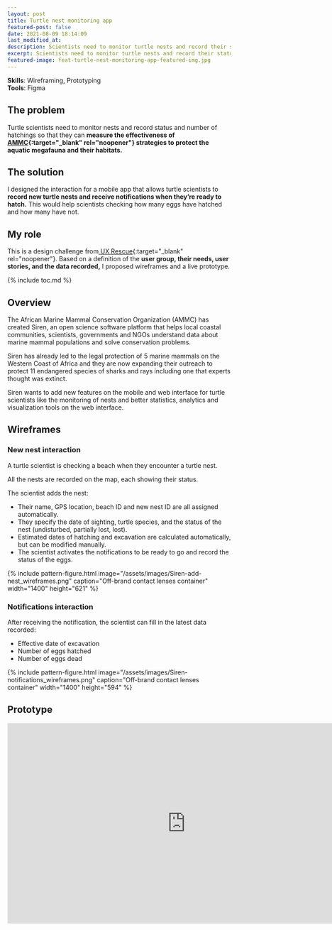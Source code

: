 ```yaml
---
layout: post
title: Turtle nest monitoring app
featured-post: false
date: 2021-08-09 18:14:09
last_modified_at:
description: Scientists need to monitor turtle nests and record their status to measure the effectiveness of strategies to protect the aquatic megafauna and their habitats.
excerpt: Scientists need to monitor turtle nests and record their status to measure the effectiveness of strategies to protect the aquatic megafauna and their habitats.
featured-image: feat-turtle-nest-monitoring-app-featured-img.jpg
---
```

**Skills**: Wireframing, Prototyping  
**Tools**: Figma

## The problem

Turtle scientists need to monitor nests and record status and number of hatchings so that they can **measure the effectiveness of [AMMC](https://www.ammco.org/){:target="_blank" rel="noopener"} strategies to protect the aquatic megafauna and their habitats.**

## The solution

I designed the interaction for a mobile app that allows turtle scientists to **record new turtle nests and receive notifications when they’re ready to hatch.** This would help scientists checking how many eggs have hatched and how many have not.

## My role

This is a design challenge from[ UX Rescue](https://www.uxrescue.org/){:target="_blank" rel="noopener"}. Based on a definition of the **user group, their needs, user stories, and the data recorded,** I proposed wireframes and a live prototype.

{% include toc.md %}

## Overview

The African Marine Mammal Conservation Organization (AMMC) has created Siren, an open science software platform that helps local coastal communities, scientists, governments and NGOs understand data about marine mammal populations and solve conservation problems.

Siren has already led to the legal protection of 5 marine mammals on the Western Coast of Africa and they are now expanding their outreach to protect 11 endangered species of sharks and rays including one that experts thought was extinct.

Siren wants to add new features on the mobile and web interface for turtle scientists like the monitoring of nests and better statistics, analytics and visualization tools on the web interface.

## Wireframes

### New nest interaction

A turtle scientist is checking a beach when they encounter a turtle nest.

All the nests are recorded on the map, each showing their status.

The scientist adds the nest:

* Their name, GPS location, beach ID and new nest ID are all assigned automatically.
* They specify the date of sighting, turtle species, and the status of the nest (undisturbed, partially lost, lost).
* Estimated dates of hatching and excavation are calculated automatically, but can be modified manually.
* The scientist activates the notifications to be ready to go and record the status of the eggs.

{% include pattern-figure.html image="/assets/images/Siren-add-nest_wireframes.png" caption="Off-brand contact lenses container" width="1400" height="621" %}

### Notifications interaction

After receiving the notification, the scientist can fill in the latest data recorded:

* Effective date of excavation
* Number of eggs hatched
* Number of eggs dead

{% include pattern-figure.html image="/assets/images/Siren-notifications_wireframes.png" caption="Off-brand contact lenses container" width="1400" height="594" %}

## Prototype

<iframe loading="lazy" style="border: 1px solid rgba(0, 0, 0, 0.1);" width="800" height="450" src="https://www.figma.com/embed?embed_host=share&amp;url=https%3A%2F%2Fwww.figma.com%2Fproto%2FpNyDsJ0tQXauivuJeXJDc3%2FSIREN-Mobile-application-%E2%80%93-Exercise%3Fnode-id%3D2%253A2" allowfullscreen=""></iframe>